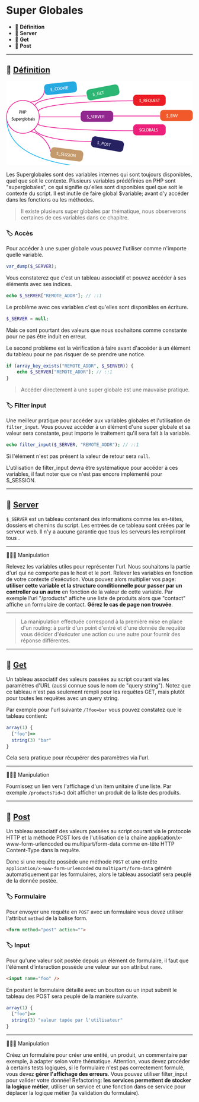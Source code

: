 # Super Globales

*  🔖 **Définition**
*  🔖 **Server**
*  🔖 **Get**
*  🔖 **Post**

___


## 📑 [Définition](https://www.php.net/manual/fr/language.variables.superglobals.php)

![images](https://raw.githubusercontent.com/seeren-training/PHP/master/wiki/resources/superglobals.png)

Les Superglobales sont des variables internes qui sont toujours disponibles, quel que soit le contexte. Plusieurs variables prédéfinies en PHP sont "superglobales", ce qui signifie qu'elles sont disponibles quel que soit le contexte du script. Il est inutile de faire global $variable; avant d'y accéder dans les fonctions ou les méthodes.

> Il existe plusieurs super globales par thématique, nous observerons certaines de ces variables dans ce chapitre.

### 🏷️ **Accès**

Pour accéder à une super globale vous pouvez l'utiliser comme n'importe quelle variable.

```php
var_dump($_SERVER);
```

Vous constaterez que c'est un tableau associatif et pouvez accéder à ses éléments avec ses indices.

```php
echo $_SERVER["REMOTE_ADDR"]; // ::1
```

Le problème avec ces variables c'est qu'elles sont disponibles en écriture.

```php
$_SERVER = null;
```

Mais ce sont pourtant des valeurs que nous souhaitons comme constante pour ne pas être induit en erreur.

Le second problème est la vérification à faire avant d'accéder à un élément du tableau pour ne pas risquer de se prendre une notice.

```php
if (array_key_exists("REMOTE_ADDR", $_SERVER)) {
    echo $_SERVER["REMOTE_ADDR"]; // ::1
}
```

> Accéder directement à une super globale est une mauvaise pratique.

### 🏷️ **Filter input**

Une meilleur pratique pour accéder aux variables globales et l'utilisation de `filter_input`. Vous pouvez accéder à un élément d'une super globale et sa valeur sera constante, peut importe le traitement qu'il sera fait à la variable.

```php
echo filter_input($_SERVER, "REMOTE_ADDR"); // ::1
```

Si l'élément n'est pas présent la valeur de retour sera `null`.

L'utilisation de filter_input devra être systématique pour accéder à ces variables, il faut noter que ce n'est pas encore implémenté pour $_SESSION.

___

## 📑 [Server](https://www.php.net/manual/fr/reserved.variables.server.php)

`$_SERVER` est un tableau contenant des informations comme les en-têtes, dossiers et chemins du script. Les entrées de ce tableau sont créées par le serveur web. Il n'y a aucune garantie que tous les serveurs les rempliront tous .

___

👨🏻‍💻 Manipulation

Relevez les variables utiles pour représenter l'url. Nous souhaitons la partie d'url qui ne comporte pas le host et le port. Relever les variables en fonction de votre contexte d’exécution. Vous pouvez alors multiplier vos page: **utiliser cette variable et la structure conditionnelle pour passer par un controller ou un autre** en fonction de la valeur de cette variable. Par exemple l'url "/products" affiche une liste de produits alors que "contact" affiche un formulaire de contact. **Gérez le cas de page non trouvée**.

___

> La manipulation effectuée correspond à la première mise en place d'un routing: à partir d'un point d'entré et d'une donnée de requête vous décider d'éxécuter une action ou une autre pour fournir des réponse différentes.

___

## 📑 [Get](https://www.php.net/manual/fr/reserved.variables.get.php)

Un tableau associatif des valeurs passées au script courant via les paramètres d'URL (aussi connue sous le nom de "query string"). Notez que ce tableau n'est pas seulement rempli pour les requêtes GET, mais plutôt pour toutes les requêtes avec un query string.

Par exemple pour l'url suivante `/?foo=bar` vous pouvez constatez que le tableau contient:

```js
array(1) {
  ["foo"]=>
  string(3) "bar"
}
```

Cela sera pratique pour récupérer des paramètres via l'url.

___

👨🏻‍💻 Manipulation

Fournissez un lien vers l'affichage d'un item unitaire d'une liste. Par exemple `/products?id=1` doit afficher un produit de la liste des produits.

___

## 📑 [Post](https://www.php.net/manual/fr/reserved.variables.post.php)

Un tableau associatif des valeurs passées au script courant via le protocole HTTP et la méthode POST lors de l'utilisation de la chaîne application/x-www-form-urlencoded ou multipart/form-data comme en-tête HTTP Content-Type dans la requête.

Donc si une requête possède une méthode `POST` et une entête ` application/x-www-form-urlencoded` ou `multipart/form-data` généré automatiquement par les formulaires, alors le tableau associatif sera peuplé de la donnée postée.

### 🏷️ **Formulaire**

Pour envoyer une requête en `POST` avec un formulaire vous devez utiliser l'attribut `method` de la balise form.

```html
<form method="post" action="">
```

### 🏷️ **Input**

Pour qu'une valeur soit postée depuis un élément de formulaire, il faut que l'élément d’interaction possède une valeur sur son attribut `name`.

```html
<input name="foo" />
```

En postant le formulaire détaillé avec un boutton ou un input submit le tableau des POST sera peuplé de la manière suivante.

```js
array(1) {
  ["foo"]=>
  string(3) "valeur tapée par l'utilisateur"
}
```

___

👨🏻‍💻 Manipulation

Créez un formulaire pour créer une entité, un produit, un commentaire par exemple, à adapter selon votre thématique. Attention, vous devez procéder à certains tests logiques, si le formulaire n'est pas correctement formulé, vous devez **gérer l'affichage des erreurs**. Vous pouvez utiliser filter_input pour valider votre donnée! Refactoring: **les services permettent de stocker la logique métier**, utiliser un service et une fonction dans ce service pour déplacer la logique métier (la validation du formulaire).